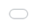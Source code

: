 <iframe src="/docs/slides/slides/index.html" style="position:fixed; top:0; left:0; bottom:0; right:0; width:100%; height:100%; border:none; margin:0; padding:0; overflow:hidden; z-index:999999;">
    Your browser doesn't support iframes
</iframe>
